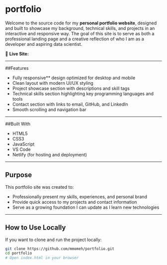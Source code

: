 # portfolio

Welcome to the source code for my **personal portfolio website**, designed and built to showcase my background, technical skills, and projects in an interactive and responsive way. The goal of this site is to serve as both a professional landing page and a creative reflection of who I am as a developer and aspiring data scientist.

🔗 **Live Site:** 

---

##Features

- Fully responsive** design optimized for desktop and mobile
- Clean layout with modern UI/UX styling
- Project showcase section with descriptions and skill tags
- Technical skills section highlighting key programming languages and tools
- Contact section with links to email, GitHub, and LinkedIn
- Smooth scrolling and navigation bar

---

##Built With

- HTML5  
- CSS3  
- JavaScript  
- VS Code  
- Netlify (for hosting and deployment)

---

## Purpose

This portfolio site was created to:

- Professionally present my skills, experiences, and personal brand
- Provide quick access to my projects and contact information
- Serve as a growing foundation I can update as I learn new technologies

---

## How to Use Locally

If you want to clone and run the project locally:

```bash
git clone https://github.com/mmomeh/portfolio.git
cd portfolio
# Open index.html in your browser
